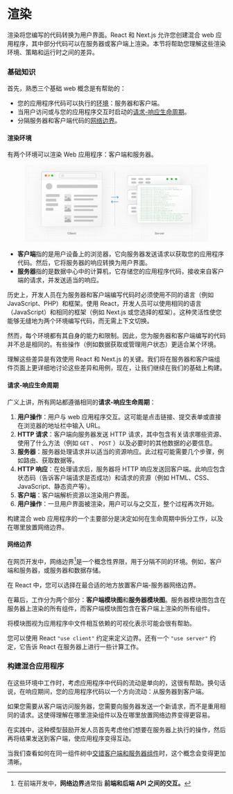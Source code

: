 # 渲染

渲染将您编写的代码转换为用户界面。React 和 Next.js 允许您创建混合 web 应用程序，其中部分代码可以在服务器或客户端上渲染。本节将帮助您理解这些渲染环境、策略和运行时之间的差异。

### 基础知识

首先，熟悉三个基础 web 概念是有帮助的：

* 您的应用程序代码可以执行的[环境](https://nextjs.org/docs/app/building-your-application/rendering#rendering-environments)：服务器和客户端。
* 当用户访问或与您的应用程序交互时启动的[请求-响应生命周期](https://nextjs.org/docs/app/building-your-application/rendering#request-response-lifecycle)。
* 分隔服务器和客户端代码的[网络边界](https://nextjs.org/docs/app/building-your-application/rendering#network-boundary)。

#### 渲染环境

有两个环境可以渲染 Web 应用程序：客户端和服务器。

<figure><img src="../../.gitbook/assets/image (16).png" alt=""><figcaption></figcaption></figure>

* **客户端**指的是用户设备上的浏览器，它向服务器发送请求以获取您的应用程序代码。然后，它将服务器的响应转换为用户界面。
* **服务器**指的是数据中心中的计算机，它存储您的应用程序代码，接收来自客户端的请求，并发送适当的响应。

历史上，开发人员在为服务器和客户端编写代码时必须使用不同的语言（例如 JavaScript、PHP）和框架。使用 React，开发人员可以使用相同的语言（JavaScript）和相同的框架（例如 Next.js 或您选择的框架）。这种灵活性使您能够无缝地为两个环境编写代码，而无需上下文切换。

然而，每个环境都有其自身的能力和限制。因此，您为服务器和客户端编写的代码并不总是相同的。有些操作（例如数据获取或管理用户状态）更适合某个环境。

理解这些差异是有效使用 React 和 Next.js 的关键。我们将在服务器和客户端组件页面上更详细地讨论这些差异和用例，现在，让我们继续在我们的基础上构建。

#### 请求-响应生命周期

广义上讲，所有网站都遵循相同的**请求-响应生命周期**：

1. **用户操作**：用户与 web 应用程序交互。这可能是点击链接、提交表单或直接在浏览器的地址栏中输入 URL。
2. **HTTP 请求**：客户端向服务器发送 HTTP 请求，其中包含有关请求哪些资源、使用了什么方法（例如 `GET` 、 `POST` ）以及必要时的其他数据的必要信息。
3. **服务器**：服务器处理请求并以适当的资源响应。此过程可能需要几个步骤，例如路由、获取数据等。
4. **HTTP 响应**：在处理请求后，服务器将 HTTP 响应发送回客户端。此响应包含状态码（告诉客户端请求是否成功）和请求的资源（例如 HTML、CSS、JavaScript、静态资产等）。
5. **客户端**：客户端解析资源以渲染用户界面。
6. **用户操作**：一旦用户界面被渲染，用户可以与之交互，整个过程再次开始。

构建混合 web 应用程序的一个主要部分是决定如何在生命周期中拆分工作，以及在哪里放置网络边界。

#### 网络边界

在网页开发中，网络边界[^1]是一个概念性界限，用于分隔不同的环境。例如，客户端和服务器，或服务器和数据存储。

在 React 中，您可以选择在最合适的地方放置客户端-服务器网络边界。

在幕后，工作分为两个部分：**客户端模块图**和**服务器模块图**。服务器模块图包含在服务器上渲染的所有组件，而客户端模块图包含在客户端上渲染的所有组件。

将模块图视为应用程序中文件相互依赖的可视化表示可能会很有帮助。

您可以使用 React `"use client"` 约定来定义边界。还有一个 `"use server"` 约定，它告诉 React 在服务器上进行一些计算工作。

### 构建混合应用程序

在这些环境中工作时，考虑应用程序中代码的流动是单向的，这很有帮助。换句话说，在响应期间，您的应用程序代码以一个方向流动：从服务器到客户端。

如果您需要从客户端访问服务器，您需要向服务器发送一个新请求，而不是重用相同的请求。这使得理解在哪里渲染组件以及在哪里放置网络边界变得更容易。

在实践中，这种模型鼓励开发人员首先考虑他们想要在服务器上执行的操作，然后再将结果发送到客户端，使应用程序变得互动。

当我们查看如何在同一组件树中[交错客户端和服务器组件](https://nextjs.org/docs/app/building-your-application/rendering/composition-patterns)时，这个概念会变得更加清晰。

[^1]: 在前端开发中，**网络边界**通常指 **前端和后端 API 之间的交互。**
